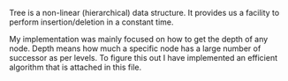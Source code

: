 Tree is a non-linear (hierarchical) data structure. It provides us a facility to perform insertion/deletion in a constant time. 

My implementation was mainly focused on how to get the depth of any node.
Depth means how much a specific node has a large number of successor as per levels.
To figure this out I have implemented an efficient algorithm that is attached in this file.
